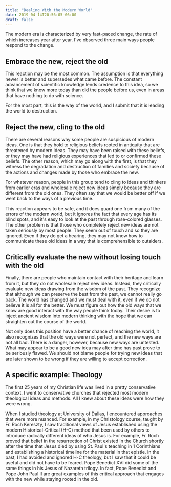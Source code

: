 ```yaml
---
title: "Dealing With the Modern World"
date: 2019-04-14T20:56:05-06:00
draft: false
---
```


The modern era is characterized by very fast-paced change, the rate of 
which increases year after year. I've observed three main ways people 
respond to the change.

## Embrace the new, reject the old

This reaction may be the most common. The assumption is that everything 
newer is better and supersedes what came before. The constant advancement 
of scientific knowledge lends credence to this idea, so we think that we 
know more today than did the people before us, even in areas that have 
nothing to do with science.

For the most part, this is the way of the world, and I submit that it is 
leading the world to destruction.

## Reject the new, cling to the old

There are several reasons why some people are suspicious of modern ideas. 
One is that they hold to religious beliefs rooted in antiquity that are 
threatened by modern ideas. They may have been raised with these beliefs, 
or they may have had religious experiences that led to or confirmed these 
beliefs. The other reason, which may go along with the first, is that 
they witness the degradation and destruction of families and society 
because of the actions and changes made by those who embrace the new. 

For whatever reason, people in this group tend to cling to ideas and 
thinkers from earlier eras and wholesale reject new ideas simply because 
they are different from the old ones. They often say that we would be 
better off if we went back to the ways of a previous time.

This reaction appears to be safe, and it does guard one from many of 
the errors of the modern world, but it ignores the fact that every age 
has its blind spots, and it's easy to look at the past through rose-colored 
glasses. The other problem is that those who completely reject new ideas 
are not taken seriously by most people. They seem out of touch and so they 
are ignored. Even if they do get a hearing, they may not know how to 
communicate these old ideas in a way that is comprehensible to outsiders.

## Critically evaluate the new without losing touch with the old

Finally, there are people who maintain contact with their heritage and learn 
from it, but they do not wholesale reject new ideas. Instead, they critically 
evaluate new ideas drawing from the wisdom of the past. They recognize that 
although we can preserve the best from the past, we cannot really go back. 
The world has changed and we must deal with it, even if we do not believe 
it is all for the better. We must figure out how the old ways that we know 
are good interact with the way people think today. Their desire is to inject 
ancient wisdom into modern thinking with the hope that we can straighten 
out the course of the world.

Not only does this position have a better chance of reaching the world, it 
also recognizes that the old ways were not perfect, and the new ways are 
not all bad. There is a danger, however, because new ways are untested.
What may appear to be a good new idea may after time has past prove to
be seriously flawed. We should not blame people for trying new ideas that
are later shown to be wrong if they are willing to accept correction.

## A specific example: Theology

The first 25 years of my Christian life was lived in a pretty conservative 
context. I went to conservative churches that rejected most modern theological
ideas and methods. All I knew about these ideas were how they were wrong.

When I studied theology at University of Dallas, I encountered approaches that
were more nuanced. For example, in my Christology course, taught by Fr. Roch
Kereszty, I saw traditional views of Jesus established using the modern
Historical-Critical (H-C) method that been used by others to introduce radically
different ideas of who Jesus is. For example, Fr. Roch proved that belief
in the resurrection of Christ existed in the Church shortly after the time
that Jesus died by using St. Paul's teaching in 1 Corinthians and establishing
a historical timeline for the material in that epistle. In the past, I had
avoided and ignored H-C theology, but I saw that it could be useful and
did not have to be feared. Pope Benedict XVI did some of the same things
in his Jesus of Nazareth trilogy. In fact, Pope Benedict and Pope John
Paul II are great examples of this critical approach that engages with
the new while staying rooted in the old.